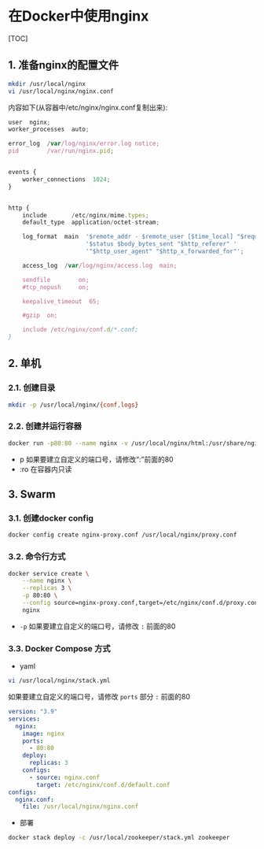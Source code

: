 # 在Docker中使用nginx

[TOC]

## 1. 准备nginx的配置文件

```sh
mkdir /usr/local/nginx
vi /usr/local/nginx/nginx.conf
```

内容如下(从容器中/etc/nginx/nginx.conf复制出来):

```js
user  nginx;
worker_processes  auto;

error_log  /var/log/nginx/error.log notice;
pid        /var/run/nginx.pid;


events {
    worker_connections  1024;
}


http {
    include       /etc/nginx/mime.types;
    default_type  application/octet-stream;

    log_format  main  '$remote_addr - $remote_user [$time_local] "$request" '
                      '$status $body_bytes_sent "$http_referer" '
                      '"$http_user_agent" "$http_x_forwarded_for"';

    access_log  /var/log/nginx/access.log  main;

    sendfile        on;
    #tcp_nopush     on;

    keepalive_timeout  65;

    #gzip  on;

    include /etc/nginx/conf.d/*.conf;
}
```

## 2. 单机

### 2.1. 创建目录

```sh
mkdir -p /usr/local/nginx/{conf,logs}
```

### 2.2. 创建并运行容器

```sh
docker run -p80:80 --name nginx -v /usr/local/nginx/html:/usr/share/nginx/html:ro -v /usr/local/nginx/conf/nginx.conf:/etc/nginx/nginx.conf:ro -v /usr/local/nginx/logs:/var/log/nginx -d nginx
```

- p
  如果要建立自定义的端口号，请修改“:”前面的80
- :ro
  在容器内只读

## 3. Swarm

### 3.1. 创建docker config

```sh
docker config create nginx-proxy.conf /usr/local/nginx/proxy.conf
```

### 3.2. 命令行方式

```sh
docker service create \
    --name nginx \
    --replicas 3 \
    -p 80:80 \
    --config source=nginx-proxy.conf,target=/etc/nginx/conf.d/proxy.conf \
    nginx
```

- `-p`
  如果要建立自定义的端口号，请修改 `:` 前面的80

### 3.3. Docker Compose 方式

- yaml

```sh
vi /usr/local/nginx/stack.yml
```

如果要建立自定义的端口号，请修改 `ports` 部分 `:` 前面的80

```yaml
version: "3.9"
services:
  nginx:
    image: nginx
    ports:
      - 80:80
    deploy:
      replicas: 3
    configs:
      - source: nginx.conf
        target: /etc/nginx/conf.d/default.conf
configs:
  nginx.conf:
    file: /usr/local/nginx/nginx.conf
```

- 部署

```sh
docker stack deploy -c /usr/local/zookeeper/stack.yml zookeeper
```
